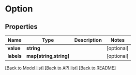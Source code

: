 # Option

## Properties
Name | Type | Description | Notes
------------ | ------------- | ------------- | -------------
**value** | **string** |  | [optional] 
**labels** | **map[string,string]** |  | [optional] 

[[Back to Model list]](../../README.md#documentation-for-models) [[Back to API list]](../../README.md#documentation-for-api-endpoints) [[Back to README]](../../README.md)


